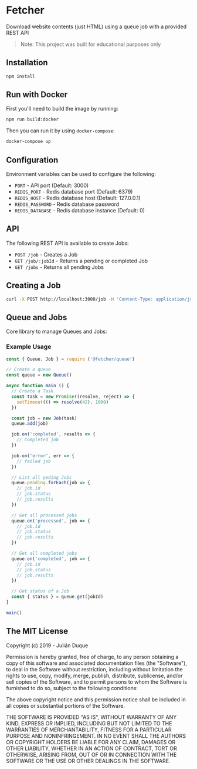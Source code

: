 # Fetcher

Download website contents (just HTML) using a queue job with a provided REST API

> Note: This project was built for educational purposes only

## Installation

``` bash
npm install
```

## Run with Docker

First you'll need to build the image by running:

``` bash
npm run build:docker
```

Then you can run it by using `docker-compose`:

``` bash
docker-compose up
```

## Configuration

Environment variables can be used to configure the following:

* `PORT` - API port (Default: 3000)
* `REDIS_PORT` - Redis database port (Default: 6379)
* `REDIS_HOST` - Redis database host (Default: 127.0.0.1)
* `REDIS_PASSWORD` - Redis database password
* `REDIS_DATABASE` - Redis database instance (Default: 0)

## API

The following REST API is available to create Jobs:

* `POST /job` - Creates a Job
* `GET /job/:jobId` - Returns a pending or completed Job
* `GET /jobs` - Returns all pending Jobs

## Creating a Job

``` bash
curl -X POST http://localhost:3000/job -H 'Content-Type: application/json' -d'{"url": "https://google.com"}'
```

## Queue and Jobs

Core library to manage Queues and Jobs:

### Example Usage

``` js
const { Queue, Job } = require ('@fetcher/queue')

// Create a queue
const queue = new Queue()

async function main () {
  // Create a Task
  const task = new Promise((resolve, reject) => {
    setTimeout(() => resolve(42), 1000)
  })

  const job = new Job(task)
  queue.add(job)

  job.on('completed', results => {
    // Completed job
  })

  job.on('error', err => {
    // failed job
  })

  // List all peding Jobs
  queue.pending.forEach(job => {
    // job.id
    // job.status
    // job.results
  })

  // Get all processed jobs
  queue.on('processed', job => {
    // job.id
    // job.status
    // job.results
  })

  // Get all completed jobs
  queue.on('completed', job => {
    // job.id
    // job.status
    // job.results
  })

  // Get status of a Job
  const { status } = queue.get(jobId)
}

main()
```

## The MIT License

Copyright (c) 2019 - Julián Duque

Permission is hereby granted, free of charge, to any person obtaining a copy
of this software and associated documentation files (the "Software"), to deal
in the Software without restriction, including without limitation the rights
to use, copy, modify, merge, publish, distribute, sublicense, and/or sell
copies of the Software, and to permit persons to whom the Software is
furnished to do so, subject to the following conditions:

The above copyright notice and this permission notice shall be included in
all copies or substantial portions of the Software.

THE SOFTWARE IS PROVIDED "AS IS", WITHOUT WARRANTY OF ANY KIND, EXPRESS OR
IMPLIED, INCLUDING BUT NOT LIMITED TO THE WARRANTIES OF MERCHANTABILITY,
FITNESS FOR A PARTICULAR PURPOSE AND NONINFRINGEMENT. IN NO EVENT SHALL THE
AUTHORS OR COPYRIGHT HOLDERS BE LIABLE FOR ANY CLAIM, DAMAGES OR OTHER
LIABILITY, WHETHER IN AN ACTION OF CONTRACT, TORT OR OTHERWISE, ARISING FROM,
OUT OF OR IN CONNECTION WITH THE SOFTWARE OR THE USE OR OTHER DEALINGS IN
THE SOFTWARE.
